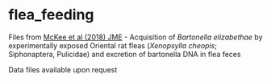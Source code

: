 # flea_feeding

Files from [McKee et al (2018) JME](https://doi.org/10.1093/jme/tjy085) - Acquisition of *Bartonella elizabethae* by experimentally exposed Oriental rat fleas (*Xenopsylla cheopis*; Siphonaptera, Pulicidae) and excretion of bartonella DNA in flea feces

Data files available upon request
